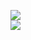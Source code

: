 [![](https://img.shields.io/badge/Made%20With-Github%20Spray-lightgrey.svg?style=for-the-badge&logo=github)](https://github.com/Annihil/github-spray#4785)  
[![](https://i.imgur.com/2DrTn0Z.gif)](https://github.com/Annihil/github-spray)